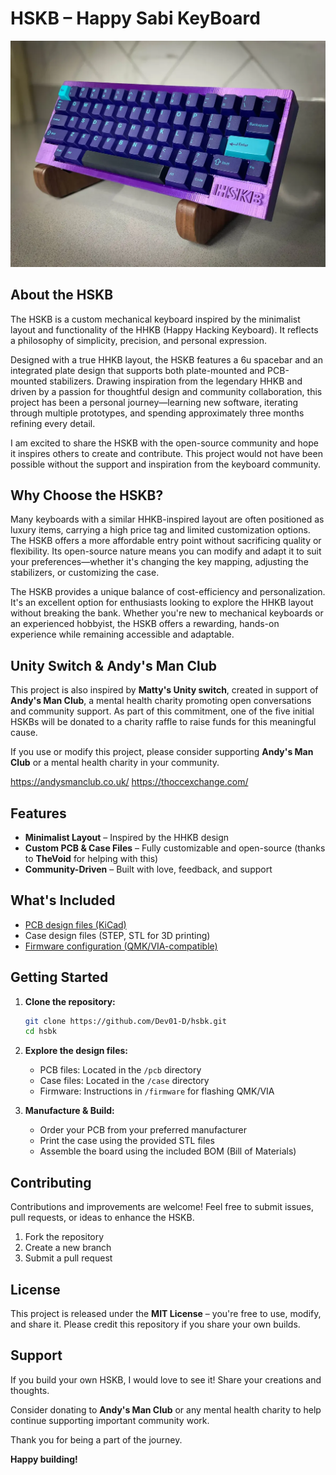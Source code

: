 # HSKB – Happy Sabi KeyBoard

![Alt text](Images/image_5.webp)



## About the HSKB

The HSKB is a custom mechanical keyboard inspired by the minimalist layout and functionality of the HHKB (Happy Hacking Keyboard). It reflects a philosophy of simplicity, precision, and personal expression.

Designed with a true HHKB layout, the HSKB features a 6u spacebar and an integrated plate design that supports both plate-mounted and PCB-mounted stabilizers. Drawing inspiration from the legendary HHKB and driven by a passion for thoughtful design and community collaboration, this project has been a personal journey—learning new software, iterating through multiple prototypes, and spending approximately three months refining every detail.

I am excited to share the HSKB with the open-source community and hope it inspires others to create and contribute. This project would not have been possible without the support and inspiration from the keyboard community.

## Why Choose the HSKB?

Many keyboards with a similar HHKB-inspired layout are often positioned as luxury items, carrying a high price tag and limited customization options. The HSKB offers a more affordable entry point without sacrificing quality or flexibility. Its open-source nature means you can modify and adapt it to suit your preferences—whether it's changing the key mapping, adjusting the stabilizers, or customizing the case.

The HSKB provides a unique balance of cost-efficiency and personalization. It's an excellent option for enthusiasts looking to explore the HHKB layout without breaking the bank. Whether you're new to mechanical keyboards or an experienced hobbyist, the HSKB offers a rewarding, hands-on experience while remaining accessible and adaptable.

## Unity Switch & Andy's Man Club

This project is also inspired by **Matty's Unity switch**, created in support of **Andy's Man Club**, a mental health charity promoting open conversations and community support. As part of this commitment, one of the five initial HSKBs will be donated to a charity raffle to raise funds for this meaningful cause.

If you use or modify this project, please consider supporting **Andy's Man Club** or a mental health charity in your community.

https://andysmanclub.co.uk/
https://thoccexchange.com/

## Features

- **Minimalist Layout** – Inspired by the HHKB design
- **Custom PCB & Case Files** – Fully customizable and open-source (thanks to **TheVoid** for helping with this)
- **Community-Driven** – Built with love, feedback, and support

## What's Included

- [PCB design files (KiCad)](https://github.com/Dev01-D/HSKB/tree/main/PCB%20Files)
- Case design files (STEP, STL for 3D printing)
- [Firmware configuration (QMK/VIA-compatible)](https://github.com/Dev01-D/HSKB/tree/main/firmware)

## Getting Started

1. **Clone the repository:**
    ```bash
    git clone https://github.com/Dev01-D/hsbk.git
    cd hsbk
    ```

2. **Explore the design files:**
   - PCB files: Located in the `/pcb` directory
   - Case files: Located in the `/case` directory
   - Firmware: Instructions in `/firmware` for flashing QMK/VIA

3. **Manufacture & Build:**
   - Order your PCB from your preferred manufacturer
   - Print the case using the provided STL files
   - Assemble the board using the included BOM (Bill of Materials)

## Contributing

Contributions and improvements are welcome! Feel free to submit issues, pull requests, or ideas to enhance the HSKB.

1. Fork the repository
2. Create a new branch
3. Submit a pull request

## License

This project is released under the **MIT License** – you're free to use, modify, and share it. Please credit this repository if you share your own builds.

## Support

If you build your own HSKB, I would love to see it! Share your creations and thoughts.

Consider donating to **Andy's Man Club** or any mental health charity to help continue supporting important community work.

Thank you for being a part of the journey.

**Happy building!**
